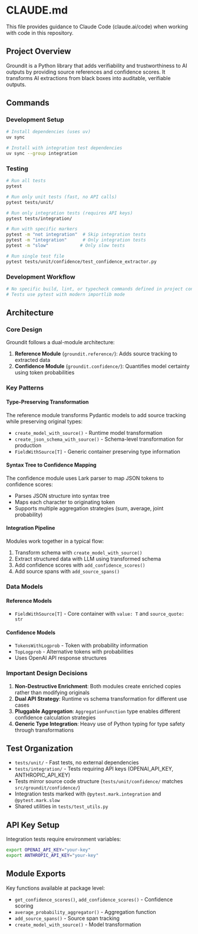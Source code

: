 # CLAUDE.md

This file provides guidance to Claude Code (claude.ai/code) when working with code in this repository.

## Project Overview

Groundit is a Python library that adds verifiability and trustworthiness to AI outputs by providing source references and confidence scores. It transforms AI extractions from black boxes into auditable, verifiable outputs.

## Commands

### Development Setup
```bash
# Install dependencies (uses uv)
uv sync

# Install with integration test dependencies
uv sync --group integration
```

### Testing
```bash
# Run all tests
pytest

# Run only unit tests (fast, no API calls)
pytest tests/unit/

# Run only integration tests (requires API keys)
pytest tests/integration/

# Run with specific markers
pytest -m "not integration"  # Skip integration tests
pytest -m "integration"      # Only integration tests
pytest -m "slow"            # Only slow tests

# Run single test file
pytest tests/unit/confidence/test_confidence_extractor.py
```

### Development Workflow
```bash
# No specific build, lint, or typecheck commands defined in project config
# Tests use pytest with modern importlib mode
```

## Architecture

### Core Design
Groundit follows a dual-module architecture:

1. **Reference Module** (`groundit.reference/`): Adds source tracking to extracted data
2. **Confidence Module** (`groundit.confidence/`): Quantifies model certainty using token probabilities

### Key Patterns

#### Type-Preserving Transformation
The reference module transforms Pydantic models to add source tracking while preserving original types:
- `create_model_with_source()` - Runtime model transformation
- `create_json_schema_with_source()` - Schema-level transformation for production
- `FieldWithSource[T]` - Generic container preserving type information

#### Syntax Tree to Confidence Mapping
The confidence module uses Lark parser to map JSON tokens to confidence scores:
- Parses JSON structure into syntax tree
- Maps each character to originating token
- Supports multiple aggregation strategies (sum, average, joint probability)

#### Integration Pipeline
Modules work together in a typical flow:
1. Transform schema with `create_model_with_source()`
2. Extract structured data with LLM using transformed schema
3. Add confidence scores with `add_confidence_scores()`
4. Add source spans with `add_source_spans()`

### Data Models

#### Reference Models
- `FieldWithSource[T]` - Core container with `value: T` and `source_quote: str`

#### Confidence Models
- `TokensWithLogprob` - Token with probability information
- `TopLogprob` - Alternative tokens with probabilities
- Uses OpenAI API response structures

### Important Design Decisions

1. **Non-Destructive Enrichment**: Both modules create enriched copies rather than modifying originals
2. **Dual API Strategy**: Runtime vs schema transformation for different use cases  
3. **Pluggable Aggregation**: `AggregationFunction` type enables different confidence calculation strategies
4. **Generic Type Integration**: Heavy use of Python typing for type safety through transformations

## Test Organization

- `tests/unit/` - Fast tests, no external dependencies
- `tests/integration/` - Tests requiring API keys (OPENAI_API_KEY, ANTHROPIC_API_KEY)
- Tests mirror source code structure (`tests/unit/confidence/` matches `src/groundit/confidence/`)
- Integration tests marked with `@pytest.mark.integration` and `@pytest.mark.slow`
- Shared utilities in `tests/test_utils.py`

## API Key Setup
Integration tests require environment variables:
```bash
export OPENAI_API_KEY="your-key"
export ANTHROPIC_API_KEY="your-key" 
```

## Module Exports
Key functions available at package level:
- `get_confidence_scores()`, `add_confidence_scores()` - Confidence scoring
- `average_probability_aggregator()` - Aggregation function
- `add_source_spans()` - Source span tracking  
- `create_model_with_source()` - Model transformation